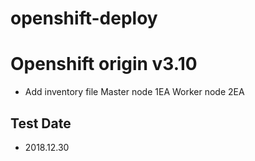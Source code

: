# openshift-deploy

# Openshift origin v3.10
 - Add inventory file 
   Master node 1EA
   Worker node 2EA

## Test Date
 - 2018.12.30
